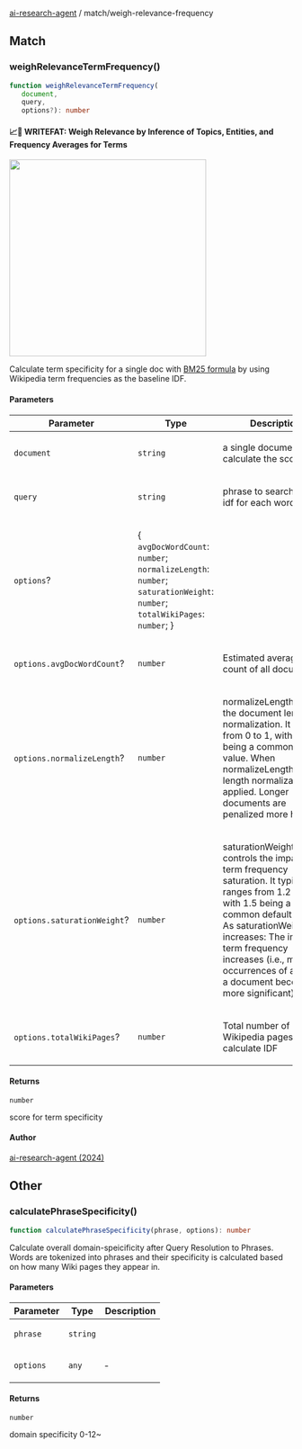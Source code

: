 [ai-research-agent](../index.md) / match/weigh-relevance-frequency

## Match

### weighRelevanceTermFrequency()

```ts
function weighRelevanceTermFrequency(
   document, 
   query, 
   options?): number
```

#### 📈📝 WRITEFAT: Weigh Relevance by Inference of Topics, Entities, and Frequency Averages for Terms
<img width="350px"  src="https://i.imgur.com/e2uTpoh.png" /> 

Calculate term specificity for a single doc with [BM25 
formula](https://www.youtube.com/watch?v=ruBm9WywevM) 
by using Wikipedia term frequencies as the baseline IDF. <br />

#### Parameters

<table>
<thead>
<tr>
<th>Parameter</th>
<th>Type</th>
<th>Description</th>
</tr>
</thead>
<tbody>
<tr>
<td>

`document`

</td>
<td>

`string`

</td>
<td>

a single document to calculate the score for

</td>
</tr>
<tr>
<td>

`query`

</td>
<td>

`string`

</td>
<td>

phrase to search tf and idf for each word

</td>
</tr>
<tr>
<td>

`options`?

</td>
<td>

\{ `avgDocWordCount`: `number`; `normalizeLength`: `number`; `saturationWeight`: `number`; `totalWikiPages`: `number`; \}

</td>
<td>

</td>
</tr>
<tr>
<td>

`options.avgDocWordCount`?

</td>
<td>

`number`

</td>
<td>

Estimated average word count of all documents

</td>
</tr>
<tr>
<td>

`options.normalizeLength`?

</td>
<td>

`number`

</td>
<td>

normalizeLengthcontrols the document length normalization.
   It ranges from 0 to 1, with 0.75 being a common default value.
   When normalizeLength=1: Full length normalization is applied.
   Longer documents are penalized more heavily.

</td>
</tr>
<tr>
<td>

`options.saturationWeight`?

</td>
<td>

`number`

</td>
<td>

saturationWeight controls the impact of term frequency saturation.
   It typically ranges from 1.2 to 2.0, with 1.5 being a common default value.
   As saturationWeight increases: The impact of term frequency increases (i.e., multiple occurrences of a term in a document become more significant).

</td>
</tr>
<tr>
<td>

`options.totalWikiPages`?

</td>
<td>

`number`

</td>
<td>

Total number of Wikipedia pages used to calculate IDF

</td>
</tr>
</tbody>
</table>

#### Returns

`number`

score for term specificity

#### Author

[ai-research-agent (2024)](https://airesearch.js.org)

## Other

### calculatePhraseSpecificity()

```ts
function calculatePhraseSpecificity(phrase, options): number
```

Calculate overall domain-speicificity after Query Resolution to Phrases. 
Words are tokenized into phrases and their specificity is calculated based on 
how many Wiki pages they appear in.

#### Parameters

<table>
<thead>
<tr>
<th>Parameter</th>
<th>Type</th>
<th>Description</th>
</tr>
</thead>
<tbody>
<tr>
<td>

`phrase`

</td>
<td>

`string`

</td>
<td>

</td>
</tr>
<tr>
<td>

`options`

</td>
<td>

`any`

</td>
<td>

&hyphen;

</td>
</tr>
</tbody>
</table>

#### Returns

`number`

domain specificity 0-12~
